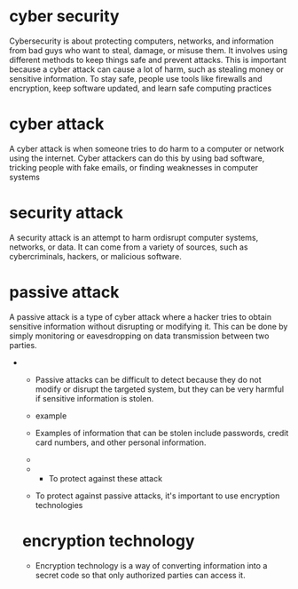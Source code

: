 # cyber security
Cybersecurity is about protecting computers, networks, and information from bad guys who want to steal, damage, or misuse them. It involves using different methods to keep things safe and prevent attacks. This is important because a cyber attack can cause a lot of harm, such as stealing money or sensitive information. 
To stay safe, people use tools like firewalls and encryption, keep software updated, and learn safe computing practices
# cyber attack
A cyber attack is when someone tries to do harm to a computer or network using the internet. 
Cyber attackers can do this by using bad software, tricking people with fake emails, or finding weaknesses in computer systems
# security attack
A security attack is an attempt to harm ordisrupt computer systems, networks, or data.
It can come from a variety of sources, such as cybercriminals, hackers, or malicious software. 
# passive attack
A passive attack is a type of cyber attack where a hacker tries to obtain sensitive information without disrupting or modifying it. 
This can be done by simply monitoring or eavesdropping on data transmission between two parties. 

* *  Passive attacks can be difficult to detect because they do not modify or disrupt
  the targeted system, but they can be very harmful if sensitive information is stolen. 
  
  * example 
  *   Examples of information that can be stolen include passwords, credit card numbers, and other personal information.
  *   
  * * To protect against these attack 
  * To protect against passive attacks, it's important to use encryption technologies
  # encryption technology
  * Encryption technology is a way of converting information into a secret code so that only authorized parties can access it.  
